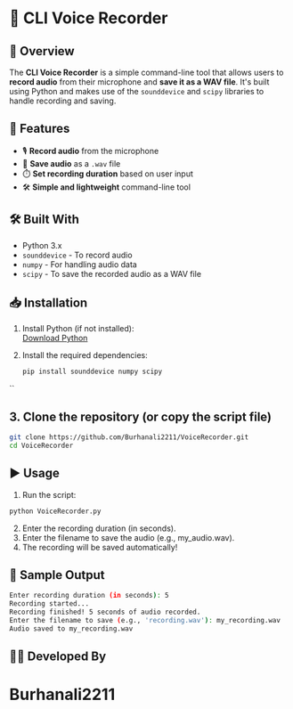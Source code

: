 # 🎤 CLI Voice Recorder

## 📌 Overview
The **CLI Voice Recorder** is a simple command-line tool that allows users to **record audio** from their microphone and **save it as a WAV file**. It's built using Python and makes use of the `sounddevice` and `scipy` libraries to handle recording and saving.

## 🚀 Features
- 🎙️ **Record audio** from the microphone  
- 💾 **Save audio** as a `.wav` file  
- ⏱️ **Set recording duration** based on user input  
- 🛠️ **Simple and lightweight** command-line tool  

## 🛠️ Built With
- Python 3.x  
- `sounddevice` - To record audio  
- `numpy` - For handling audio data  
- `scipy` - To save the recorded audio as a WAV file  

## 📥 Installation
1. Install Python (if not installed):  
   [Download Python](https://www.python.org/downloads/)  

2. Install the required dependencies:  
   ```sh
   pip install sounddevice numpy scipy
``
## 3. Clone the repository (or copy the script file)
```bash
git clone https://github.com/Burhanali2211/VoiceRecorder.git
cd VoiceRecorder
```
## ▶️ Usage
1. Run the script:
```bash
python VoiceRecorder.py
```
2. Enter the recording duration (in seconds).
3. Enter the filename to save the audio (e.g., my_audio.wav).
4. The recording will be saved automatically!

## 📝 Sample Output
```bash
Enter recording duration (in seconds): 5
Recording started...
Recording finished! 5 seconds of audio recorded.
Enter the filename to save (e.g., 'recording.wav'): my_recording.wav
Audio saved to my_recording.wav
```
## 👨‍💻 Developed By
# Burhanali2211
